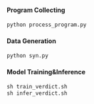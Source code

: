 #### Program Collecting

```python
python process_program.py
```

#### Data Generation

```python
python syn.py
```

#### Model Training&Inference

```python
sh train_verdict.sh
sh infer_verdict.sh
```

